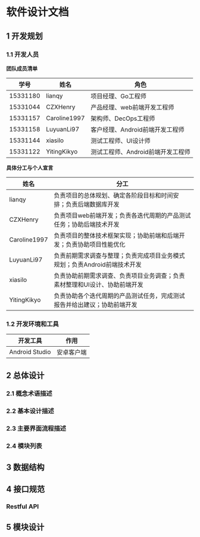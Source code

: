 # 软件设计文档   
## 1 开发规划 
  ### 1.1 开发人员  
  **团队成员清单**  
  
  学号 | 姓名 | 角色
  ----|-----|------
  15331180|lianqy|项目经理、Go工程师
  15331044|CZXHenry|产品经理、web前端开发工程师
  15331157|Caroline1997|架构师、DecOps工程师
  15331158|LuyuanLi97|客户经理、Android前端开发工程师
  15331144|xiasilo|测试工程师、UI设计师
  15331122|YitingKikyo|测试工程师、Android前端开发工程师

  **具体分工与个人宣言**

  姓名|分工
  ---|---
  lianqy|负责项目的总体规划、确定各阶段目标和时间安排；负责后端数据库开发
  CZXHenry|负责项目web前端开发；负责各迭代周期的产品测试任务；协助后端技术开发
  Caroline1997|负责项目的整体技术框架实现；协助前端和后端开发；负责协助项目性能优化
  LuyuanLi97|负责前期需求调查与整理；负责完成项目业务模式规划；负责Android前端技术开发
  xiasilo|负责协助前期需求调查、负责项目业务调查；负责素材整理和UI设计、协助前端开发
  YitingKikyo|负责协助各个迭代周期的产品测试任务，完成测试报告并给出建议；协助前端开发  

  ### 1.2 开发环境和工具  
  开发工具|作用
  ---|---
  Android Studio|安卓客户端
  
## 2 总体设计 
  ### 2.1 概念术语描述 
  ### 2.2 基本设计描述
  ### 2.3 主要界面流程描述
  ### 2.4 模块列表  
## 3 数据结构
## 4 接口规范 
  ### Restful API
## 5 模块设计
  
